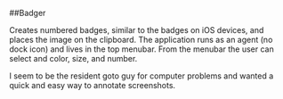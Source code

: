 ##Badger

Creates numbered badges, similar to the badges on iOS devices, and places the image on the clipboard. The application runs as an agent (no dock icon) and lives in the top menubar. From the menubar the user can select and color, size, and number.

I seem to be the resident goto guy for computer problems and wanted a quick and easy way to annotate screenshots.

